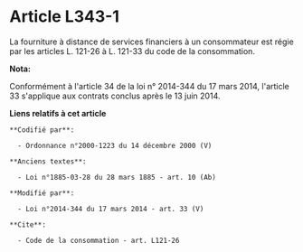 # Article L343-1

La fourniture à distance de services financiers à un consommateur est régie par les articles L. 121-26 à L. 121-33 du code de
la consommation.

**Nota:**

Conformément à l'article 34 de la loi n° 2014-344 du 17 mars 2014, l'article 33 s'applique aux contrats conclus après le 13
juin 2014.

**Liens relatifs à cet article**

	**Codifié par**:

	  - Ordonnance n°2000-1223 du 14 décembre 2000 (V)

	**Anciens textes**:

	  - Loi n°1885-03-28 du 28 mars 1885 - art. 10 (Ab)

	**Modifié par**:

	  - Loi n°2014-344 du 17 mars 2014 - art. 33 (V)

	**Cite**:

	  - Code de la consommation - art. L121-26
